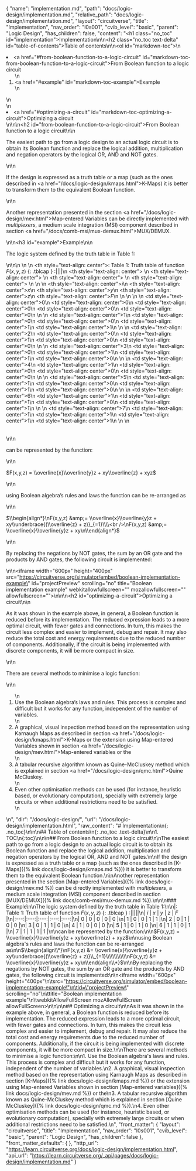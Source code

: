 {
  "name": "implementation.md",
  "path": "docs/logic-design/implementation.md",
  "relative_path": "docs/logic-design/implementation.md",
  "layout": "circuitverse",
  "title": "Implementation",
  "nav_order": "l0s001",
  "cvib_level": "basic",
  "parent": "Logic Design",
  "has_children": false,
  "content": "<h1 class=\"no_toc\" id=\"implementation\">Implementation</h1>\n\n<h2 class=\"no_toc text-delta\" id=\"table-of-contents\">Table of contents</h2>\n\n<ol id=\"markdown-toc\">\n  <li><a href=\"#from-boolean-function-to-a-logic-circuit\" id=\"markdown-toc-from-boolean-function-to-a-logic-circuit\">From Boolean function to a logic circuit</a>    <ol>\n      <li><a href=\"#example\" id=\"markdown-toc-example\">Example</a></li>\n    </ol>\n  </li>\n  <li><a href=\"#optimizing-a-circuit\" id=\"markdown-toc-optimizing-a-circuit\">Optimizing a circuit</a></li>\n</ol>\n\n<h2 id=\"from-boolean-function-to-a-logic-circuit\">From Boolean function to a logic circuit</h2>\n\n<p>The easiest path to go from a logic design to an actual logic circuit is to obtain its Boolean function and replace the logical addition, multiplication and negation operators by the logical OR, AND and NOT gates.</p>\n\n<p>If the design is expressed as a truth table or a map (such as the ones described in <a href=\"/docs/logic-design/kmaps.html\">K-Maps</a>) it is better to transform them to the equivalent Boolean function.</p>\n\n<p>Another representation presented in the section <a href=\"/docs/logic-design/mev.html\">Map-entered Variables</a> can be directly implemented with <em>multiplexers</em>, a medium scale integration (MSI) component described in section <a href=\"/docs/comb-msi/mux-demux.html\">MUX/DEMUX</a>.</p>\n\n<h3 id=\"example\">Example</h3>\n\n<p>The logic system defined by the truth table in Table 1:</p>\n\n<table>\n  <thead>\n    <tr>\n      <th style=\"text-align: center\">: Table 1: Truth table of function $F(x,y,z)$  {: .tblcap } :||||</th>\n      <th style=\"text-align: center\"> </th>\n      <th style=\"text-align: center\"> </th>\n      <th style=\"text-align: center\"> </th>\n      <th style=\"text-align: center\"> </th>\n    </tr>\n    <tr>\n      <th style=\"text-align: center\">$i$</th>\n      <th style=\"text-align: center\">$x$</th>\n      <th style=\"text-align: center\">$y$</th>\n      <th style=\"text-align: center\">$z$</th>\n      <th style=\"text-align: center\">$F$</th>\n    </tr>\n  </thead>\n  <tbody>\n    <tr>\n      <td style=\"text-align: center\">0</td>\n      <td style=\"text-align: center\">0</td>\n      <td style=\"text-align: center\">0</td>\n      <td style=\"text-align: center\">0</td>\n      <td style=\"text-align: center\">0</td>\n    </tr>\n    <tr>\n      <td style=\"text-align: center\">1</td>\n      <td style=\"text-align: center\">0</td>\n      <td style=\"text-align: center\">0</td>\n      <td style=\"text-align: center\">1</td>\n      <td style=\"text-align: center\">1</td>\n    </tr>\n    <tr>\n      <td style=\"text-align: center\">2</td>\n      <td style=\"text-align: center\">0</td>\n      <td style=\"text-align: center\">1</td>\n      <td style=\"text-align: center\">0</td>\n      <td style=\"text-align: center\">0</td>\n    </tr>\n    <tr>\n      <td style=\"text-align: center\">3</td>\n      <td style=\"text-align: center\">0</td>\n      <td style=\"text-align: center\">1</td>\n      <td style=\"text-align: center\">1</td>\n      <td style=\"text-align: center\">0</td>\n    </tr>\n    <tr>\n      <td style=\"text-align: center\">4</td>\n      <td style=\"text-align: center\">1</td>\n      <td style=\"text-align: center\">0</td>\n      <td style=\"text-align: center\">0</td>\n      <td style=\"text-align: center\">0</td>\n    </tr>\n    <tr>\n      <td style=\"text-align: center\">5</td>\n      <td style=\"text-align: center\">1</td>\n      <td style=\"text-align: center\">0</td>\n      <td style=\"text-align: center\">1</td>\n      <td style=\"text-align: center\">0</td>\n    </tr>\n    <tr>\n      <td style=\"text-align: center\">6</td>\n      <td style=\"text-align: center\">1</td>\n      <td style=\"text-align: center\">1</td>\n      <td style=\"text-align: center\">0</td>\n      <td style=\"text-align: center\">1</td>\n    </tr>\n    <tr>\n      <td style=\"text-align: center\">7</td>\n      <td style=\"text-align: center\">1</td>\n      <td style=\"text-align: center\">1</td>\n      <td style=\"text-align: center\">1</td>\n      <td style=\"text-align: center\">1</td>\n    </tr>\n  </tbody>\n</table>\n\n<p>can be represented by the function:</p>\n\n<p>$F(x,y,z) = \\overline{x}\\overline{y}z + xy\\overline{z} + xyz$</p>\n\n<p>using Boolean algebra’s rules and laws the function can be re-arranged as</p>\n\n<p>$\\begin{align*}\nF(x,y,z) &amp;= \\overline{x}\\overline{y}z + xy\\underbrace{(\\overline{z} + z)}_{=1}\\\\<br />\nF(x,y,z) &amp;= \\overline{x}\\overline{y}z + xy\n\\end{align*}$</p>\n\n<p>By replacing the negations by NOT gates, the sum by an OR gate and the products by AND gates, the following circuit is implemented:</p>\n\n<iframe width=\"600px\" height=\"400px\" src=\"https://circuitverse.org/simulator/embed/boolean-implementation-example\" id=\"projectPreview\" scrolling=\"no\" title=\"Boolean implementation example\" webkitallowfullscreen=\"\" mozallowfullscreen=\"\" allowfullscreen=\"\">\n</iframe>\n\n<h2 id=\"optimizing-a-circuit\">Optimizing a circuit</h2>\n\n<p>As it was shown in the example above, in general, a Boolean function is reduced before its implementation. The reduced expression leads to a more optimal circuit, with fewer gates and connections. In turn, this makes the circuit less complex and easier to implement, debug and repair. It may also reduce the total cost and energy requirements due to the reduced number of components. Additionally, if the circuit is being implemented with discrete components, it will be more compact in size.</p>\n\n<p>There are several methods to minimise a logic function:</p>\n\n<ol>\n  <li>Use the Boolean algebra’s laws and rules. This process is complex and difficult but it works for any function, independent of the number of variables.</li>\n  <li>A graphical, visual inspection method based on the representation using Karnaugh Maps as described in section <a href=\"/docs/logic-design/kmaps.html\">K-Maps</a> or the extension using Map-entered Variables shown in section <a href=\"/docs/logic-design/mev.html\">Map-entered variables</a> or the</li>\n  <li>A tabular recursive algorithm known as Quine-McCluskey method which is explained in section <a href=\"/docs/logic-design/qmc.html\">Quine McCluskey</a>.</li>\n  <li>Even other optimisation methods can be used (for instance, heuristic based, or evolutionary computation), specially with extremely large circuits or when additional restrictions need to be satisfied.</li>\n</ol>\n",
  "dir": "/docs/logic-design/",
  "url": "/docs/logic-design/implementation.html",
  "raw_content": "# Implementation\n{: .no_toc}\n\n\n## Table of contents\n{: .no_toc .text-delta}\n\n1. TOC\n{:toc}\n\n\n## From Boolean function to a logic circuit\n\nThe easiest path to go from a logic design to an actual logic circuit is to obtain its Boolean function and replace the logical addition, multiplication and negation operators by the logical OR, AND and NOT gates.\n\nIf the design is expressed as a truth table or a map (such as the ones described in [K-Maps]({% link docs/logic-design/kmaps.md %})) it is better to transform them to the equivalent Boolean function.\n\nAnother representation presented in the section [Map-entered Variables]({% link docs/logic-design/mev.md %}) can be directly implemented with *multiplexers*, a medium scale integration (MSI) component described in section [MUX/DEMUX]({% link docs/comb-msi/mux-demux.md %}).\n\n\n### Example\n\nThe logic system defined by the truth table in Table 1:\n\n|: Table 1: Truth table of function $F(x,y,z)$  {: .tblcap } :|||||\n| $i$ | $x$ | $y$ | $z$ | $F$ |\n|:---:|:---:|:---:|:---:|:---:|\n|  0  |  0  |  0  |  0  |  0  |\n|  1  |  0  |  0  |  1  |  1  |\n|  2  |  0  |  1  |  0  |  0  |\n|  3  |  0  |  1  |  1  |  0  |\n|  4  |  1  |  0  |  0  |  0  |\n|  5  |  1  |  0  |  1  |  0  |\n|  6  |  1  |  1  |  0  |  1  |\n|  7  |  1  |  1  |  1  |  1  |\n\ncan be represented by the function:\n\n$F(x,y,z) = \\overline{x}\\overline{y}z + xy\\overline{z} + xyz$\n\nusing Boolean algebra's rules and laws the function can be re-arranged as\n\n$\\begin{align\\*}\nF(x,y,z) &= \\overline{x}\\overline{y}z + xy\\underbrace{(\\overline{z} + z)}\\_{=1}\\\\\\\\\\\\\nF(x,y,z) &= \\overline{x}\\overline{y}z + xy\n\\end{align\\*}$\n\nBy replacing the negations by NOT gates, the sum by an OR gate and the products by AND gates, the following circuit is implemented:\n\n<iframe width=\"600px\" height=\"400px\"\n\tsrc=\"https://circuitverse.org/simulator/embed/boolean-implementation-example\"\n\tid=\"projectPreview\" scrolling=\"no\"\n\ttitle=\"Boolean implementation example\"\n\twebkitAllowFullScreen mozAllowFullScreen allowFullScreen>\n</iframe>\n\n\n## Optimizing a circuit\n\nAs it was shown in the example above, in general, a Boolean function is reduced before its implementation. The reduced expression leads to a more optimal circuit, with fewer gates and connections. In turn, this makes the circuit less complex and easier to implement, debug and repair. It may also reduce the total cost and energy requirements due to the reduced number of components. Additionally, if the circuit is being implemented with discrete components, it will be more compact in size.\n\nThere are several methods to minimise a logic function:\n\n1.  Use the Boolean algebra's laws and rules. This process is complex and difficult but it works for any function, independent of the number of variables.\n2.  A graphical, visual inspection method based on the representation using Karnaugh Maps as described in section [K-Maps]({% link docs/logic-design/kmaps.md %}) or the extension using Map-entered Variables shown in section [Map-entered variables]({% link docs/logic-design/mev.md %}) or the\n3.  A tabular recursive algorithm known as Quine-McCluskey method which is explained in section [Quine McCluskey]({% link docs/logic-design/qmc.md %}).\n4.  Even other optimisation methods can be used (for instance, heuristic based, or evolutionary computation), specially with extremely large circuits or when additional restrictions need to be satisfied.\n",
  "front_matter": {
    "layout": "circuitverse",
    "title": "Implementation",
    "nav_order": "l0s001",
    "cvib_level": "basic",
    "parent": "Logic Design",
    "has_children": false
  },
  "front_matter_defaults": {
  },
  "http_url": "https://learn.circuitverse.org/docs/logic-design/implementation.html",
  "api_url": "https://learn.circuitverse.org/_api/pages/docs/logic-design/implementation.md"
}